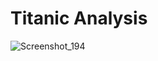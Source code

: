 # Titanic Analysis
![Screenshot_194](https://user-images.githubusercontent.com/96789016/232330229-0e206483-6081-4ebb-9bfa-aeaa4b765f5c.png)

